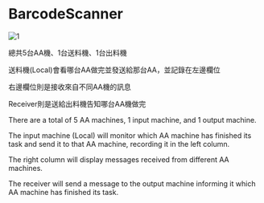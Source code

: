 # BarcodeScanner

![1](https://user-images.githubusercontent.com/73460497/193457924-e7bafb9c-21c5-4d2c-b789-c0a72ca4ae5a.jpg)

總共5台AA機、1台送料機、1台出料機

送料機(Local)會看哪台AA做完並發送給那台AA，並記錄在左邊欄位

右邊欄位則是接收來自不同AA機的訊息

Receiver則是送給出料機告知哪台AA機做完

There are a total of 5 AA machines, 1 input machine, and 1 output machine.

The input machine (Local) will monitor which AA machine has finished its task and send it to that AA machine, recording it in the left column.

The right column will display messages received from different AA machines.

The receiver will send a message to the output machine informing it which AA machine has finished its task.
